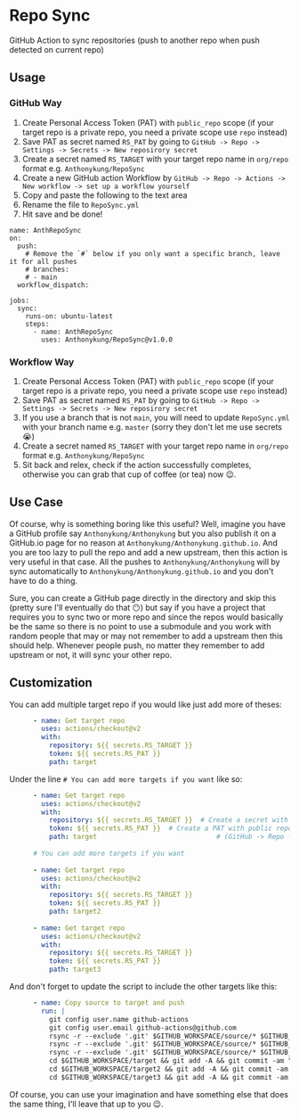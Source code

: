 # Repo Sync

GitHub Action to sync repositories (push to another repo when push detected on current repo)

## Usage

### GitHub Way

1. Create Personal Access Token (PAT) with `public_repo` scope (if your target repo is a private repo, you need a private scope use `repo` instead)
2. Save PAT as secret named `RS_PAT` by going to `GitHub -> Repo -> Settings -> Secrets -> New reposirory secret`
3. Create a secret named `RS_TARGET` with your target repo name in `org/repo` format e.g. `Anthonykung/RepoSync`
4. Create a new GitHub action Workflow by `GitHub -> Repo -> Actions -> New workflow -> set up a workflow yourself`
5. Copy and paste the following to the text area
6. Rename the file to `RepoSync.yml`
7. Hit save and be done!

```
name: AnthRepoSync
on: 
  push:
    # Remove the `#` below if you only want a specific branch, leave it for all pushes
    # branches:
    # - main
  workflow_dispatch:

jobs:
  sync:
    runs-on: ubuntu-latest
    steps:
      - name: AnthRepoSync
        uses: Anthonykung/RepoSync@v1.0.0
```

### Workflow Way

1. Create Personal Access Token (PAT) with `public_repo` scope (if your target repo is a private repo, you need a private scope use `repo` instead)
2. Save PAT as secret named `RS_PAT` by going to `GitHub -> Repo -> Settings -> Secrets -> New reposirory secret`
3. If you use a branch that is not `main`, you will need to update `RepoSync.yml` with your branch name e.g. `master` (sorry they don't let me use secrets 😭)
4. Create a secret named `RS_TARGET` with your target repo name in `org/repo` format e.g. `Anthonykung/RepoSync`
5. Sit back and relex, check if the action successfully completes, otherwise you can grab that cup of coffee (or tea) now 😉.

## Use Case

Of course, why is something boring like this useful? Well, imagine you have a GitHub profile say `Anthonykung/Anthonykung` but you also publish it on a GitHub.io page for no reason at `Anthonykung/Anthonykung.github.io`. And you are too lazy to pull the repo and add a new upstream, then this action is very useful in that case. All the pushes to `Anthonykung/Anthonykung` will by sync automatically to `Anthonykung/Anthonykung.github.io` and you don't have to do a thing.

Sure, you can create a GitHub page directly in the directory and skip this (pretty sure I'll eventually do that 😶) but say if you have a project that requires you to sync two or more repo and since the repos would basically be the same so there is no point to use a submodule and you work with random people that may or may not remember to add a upstream then this should help. Whenever people push, no matter they remember to add upstream or not, it will sync your other repo.

## Customization

You can add multiple target repo if you would like just add more of theses:

```yml
      - name: Get target repo
        uses: actions/checkout@v2
        with:
          repository: ${{ secrets.RS_TARGET }}
          token: ${{ secrets.RS_PAT }}
          path: target
```

Under the line `# You can add more targets if you want` like so:

```yml
      - name: Get target repo
        uses: actions/checkout@v2
        with:
          repository: ${{ secrets.RS_TARGET }}  # Create a secret with your GitHub repo in org/repo format e.g. Anthonykung/RepoSync
          token: ${{ secrets.RS_PAT }}  # Create a PAT with public repo access and put it as a secret named PUBLIC_GITHUB_REPO
          path: target                              # (GitHub -> Repo -> Settings -> Secrets -> New repository secret)
          
      # You can add more targets if you want
      
      - name: Get target repo
        uses: actions/checkout@v2
        with:
          repository: ${{ secrets.RS_TARGET }}
          token: ${{ secrets.RS_PAT }}
          path: target2
          
      - name: Get target repo
        uses: actions/checkout@v2
        with:
          repository: ${{ secrets.RS_TARGET }}
          token: ${{ secrets.RS_PAT }}
          path: target3
```

And don't forget to update the script to include the other targets like this:

```yml
      - name: Copy source to target and push
        run: |
          git config user.name github-actions
          git config user.email github-actions@github.com
          rsync -r --exclude '.git' $GITHUB_WORKSPACE/source/* $GITHUB_WORKSPACE/target
          rsync -r --exclude '.git' $GITHUB_WORKSPACE/source/* $GITHUB_WORKSPACE/target2
          rsync -r --exclude '.git' $GITHUB_WORKSPACE/source/* $GITHUB_WORKSPACE/target3
          cd $GITHUB_WORKSPACE/target && git add -A && git commit -am "Generated update from RepoSync GitHub Action" && git push
          cd $GITHUB_WORKSPACE/target2 && git add -A && git commit -am "Generated update from RepoSync GitHub Action" && git push
          cd $GITHUB_WORKSPACE/target3 && git add -A && git commit -am "Generated update from RepoSync GitHub Action" && git push
```

Of course, you can use your imagination and have something else that does the same thing, I'll leave that up to you 😉.
